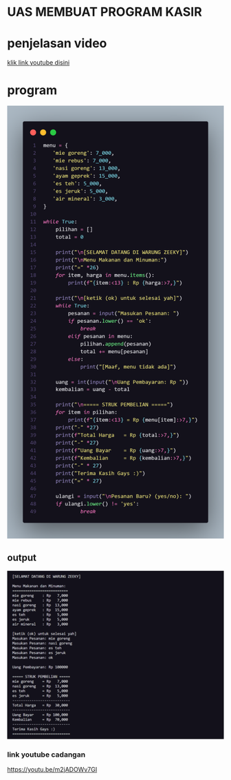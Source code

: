 # UAS MEMBUAT PROGRAM KASIR
# penjelasan video
[klik link youtube disini](https://youtu.be/m2jADOWv7GI)
# program
![gambar](dokumentasi/zeeky.png)
## output
![gambar](dokumentasi/ss.png)

### link youtube cadangan
https://youtu.be/m2jADOWv7GI
